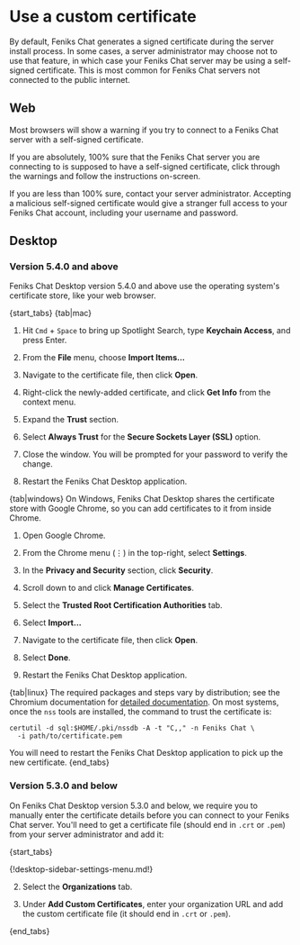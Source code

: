# Use a custom certificate

By default, Feniks Chat generates a signed certificate during the server install
process. In some cases, a server administrator may choose not to use that
feature, in which case your Feniks Chat server may be using a self-signed
certificate. This is most common for Feniks Chat servers not connected to the
public internet.

## Web

Most browsers will show a warning if you try to connect to a Feniks Chat server
with a self-signed certificate.

If you are absolutely, 100% sure that the Feniks Chat server you are connecting to
is supposed to have a self-signed certificate, click through the warnings
and follow the instructions on-screen.

If you are less than 100% sure, contact your server
administrator. Accepting a malicious self-signed certificate would
give a stranger full access to your Feniks Chat account, including your
username and password.

## Desktop

### Version 5.4.0 and above

Feniks Chat Desktop version 5.4.0 and above use the operating system's
certificate store, like your web browser.

{start_tabs}
{tab|mac}
1. Hit `Cmd` + `Space` to bring up Spotlight Search, type **Keychain
   Access**, and press Enter.

2. From the **File** menu, choose **Import Items...**

3. Navigate to the certificate file, then click **Open**.

4. Right-click the newly-added certificate, and click **Get Info** from
   the context menu.

5. Expand the **Trust** section.

6. Select **Always Trust** for the **Secure Sockets Layer (SSL)** option.

7. Close the window.  You will be prompted for your password to verify
   the change.

8. Restart the Feniks Chat Desktop application.

{tab|windows}
On Windows, Feniks Chat Desktop shares the certificate store with
Google Chrome, so you can add certificates to it from inside
Chrome.

1. Open Google Chrome.

2. From the Chrome menu (⋮) in the top-right, select **Settings**.

2. In the **Privacy and Security** section, click **Security**.

3. Scroll down to and click **Manage Certificates**.

4. Select the **Trusted Root Certification Authorities** tab.

5. Select **Import...**

6. Navigate to the certificate file, then click **Open**.

7. Select **Done**.

8. Restart the Feniks Chat Desktop application.

{tab|linux}
The required packages and steps vary by distribution; see the Chromium
documentation for [detailed documentation][linux].  On most systems,
once the `nss` tools are installed, the command to trust the
certificate is:

```
certutil -d sql:$HOME/.pki/nssdb -A -t "C,," -n Feniks Chat \
  -i path/to/certificate.pem
```

You will need to restart the Feniks Chat Desktop application to pick up the
new certificate.
{end_tabs}


### Version 5.3.0 and below

On Feniks Chat Desktop version 5.3.0 and below, we require you to manually
enter the certificate details before you can connect to your Feniks Chat
server. You'll need to get a certificate file (should end in `.crt` or
`.pem`) from your server administrator and add it:

{start_tabs}

{!desktop-sidebar-settings-menu.md!}

2. Select the **Organizations** tab.

3. Under **Add Custom Certificates**, enter your organization URL and add
   the custom certificate file (it should end in `.crt` or `.pem`).

{end_tabs}




[linux]: https://chromium.googlesource.com/chromium/src.git/+/main/docs/linux/cert_management.md
